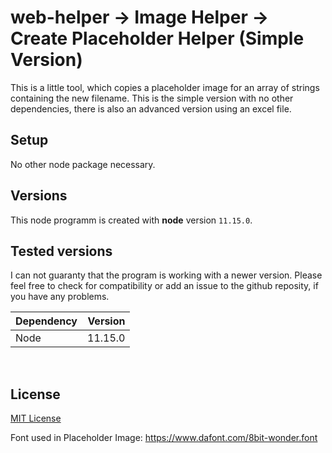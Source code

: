 # web-helper -> Image Helper -> Create Placeholder Helper (Simple Version)
This is a little tool, which copies a placeholder image for an array of strings containing the new filename. This is the simple version with no other dependencies, there is also an advanced version using an excel file.

## Setup
No other node package necessary.

## Versions
This node programm is created with **node** version `11.15.0`.

## Tested versions
I can not guaranty that the program is working with a newer version. Please feel free to check for compatibility or add an issue to the github reposity, if you have any problems.

| Dependency    | Version   |
| ------------- | ---------:|
| Node          | 11.15.0   |

&nbsp;
## License
[MIT License](https://github.com/nikolas-schwarz/web-helper/blob/main/LICENSE)

Font used in Placeholder Image: https://www.dafont.com/8bit-wonder.font